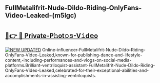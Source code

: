 ## FullMetalifrit-Nude-Dildo-Riding-OnlyFans-Video-Leaked-(m5lgc)


# <h2><a href="https://mediaupload.pro?-19M">🔗👉 🔴 Private-P𝚑ot𝚘𝚜-V𝚒d𝚎o</a></h2>

[![NEW UPDATED](https://i.imgur.com/0qMVB7G.gif)](https://mediaupload.pro?-19M)
Online-influencer-FullMetalifrit-Nude-Dildo-Riding-OnlyFans-Video-Leaked,known-for-publishing-dance-and-lifestyle-content,-including-performances-and-vlogs-on-social-media-platforms.Brilliant-ventriloquist-assistant-FullMetalifrit-Nude-Dildo-Riding-OnlyFans-Video-Leaked,celebrated-for-their-exceptional-abilities-and-accomplishments-in-assisting-ventriloquists.  